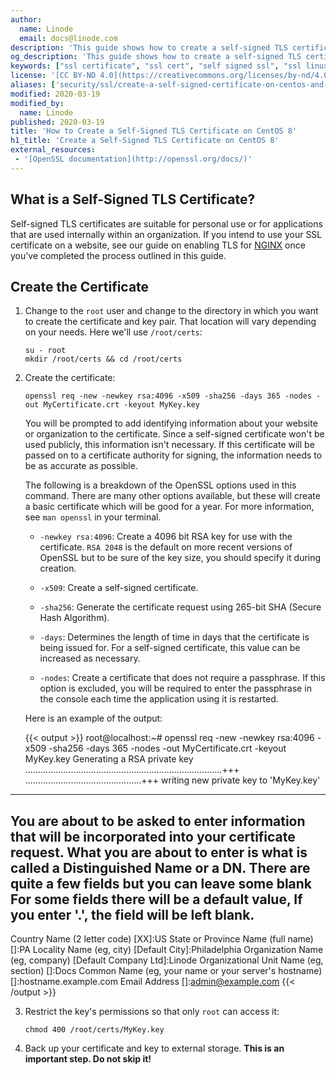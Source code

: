 ```yaml
---
author:
  name: Linode
  email: docs@linode.com
description: 'This guide shows how to create a self-signed TLS certificate with OpenSSL.'
og_description: 'This guide shows how to create a self-signed TLS certificate with OpenSSL.'
keywords: ["ssl certificate", "ssl cert", "self signed ssl", "ssl linux", "ssl cert linux", "centos", "tls"]
license: '[CC BY-ND 4.0](https://creativecommons.org/licenses/by-nd/4.0)'
aliases: ['security/ssl/create-a-self-signed-certificate-on-centos-and-fedora/','security/ssl/how-to-make-a-selfsigned-ssl-certificate/']
modified: 2020-03-19
modified_by:
  name: Linode
published: 2020-03-19
title: 'How to Create a Self-Signed TLS Certificate on CentOS 8'
h1_title: 'Create a Self-Signed TLS Certificate on CentOS 8'
external_resources:
 - '[OpenSSL documentation](http://openssl.org/docs/)'
---
```


## What is a Self-Signed TLS Certificate?

Self-signed TLS certificates are suitable for personal use or for applications that are used internally within an organization. If you intend to use your SSL certificate on a website, see our guide on enabling TLS for [NGINX](/docs/web-servers/nginx/enable-tls-on-nginx-for-https-connections/) once you’ve completed the process outlined in this guide.

## Create the Certificate

1.  Change to the `root` user and change to the directory in which you want to create the certificate and key pair. That location will vary depending on your needs. Here we'll use `/root/certs`:

        su - root
        mkdir /root/certs && cd /root/certs

2.  Create the certificate:

        openssl req -new -newkey rsa:4096 -x509 -sha256 -days 365 -nodes -out MyCertificate.crt -keyout MyKey.key

    You will be prompted to add identifying information about your website or organization to the certificate. Since a self-signed certificate won't be used publicly, this information isn't necessary. If this certificate will be passed on to a certificate authority for signing, the information needs to be as accurate as possible.

    The following is a breakdown of the OpenSSL options used in this command. There are many other options available, but these will create a basic certificate which will be good for a year. For more information, see `man openssl` in your terminal.

    * `-newkey rsa:4096`: Create a 4096 bit RSA key for use with the certificate. `RSA 2048` is the default on more recent versions of OpenSSL but to be sure of the key size, you should specify it during creation.

    * `-x509`: Create a self-signed certificate.

    * `-sha256`: Generate the certificate request using 265-bit SHA (Secure Hash Algorithm).

    * `-days`: Determines the length of time in days that the certificate is being issued for. For a self-signed certificate, this value can be increased as necessary.

    * `-nodes`: Create a certificate that does not require a passphrase. If this option is excluded, you will be required to enter the passphrase in the console each time the application using it is restarted.

    Here is an example of the output:

    {{< output >}}
root@localhost:~# openssl req -new -newkey rsa:4096 -x509 -sha256 -days 365 -nodes -out MyCertificate.crt -keyout MyKey.key
Generating a RSA private key
..............................................................................+++
..............................................+++
writing new private key to 'MyKey.key'
-----
You are about to be asked to enter information that will be incorporated
into your certificate request.
What you are about to enter is what is called a Distinguished Name or a DN.
There are quite a few fields but you can leave some blank
For some fields there will be a default value,
If you enter '.', the field will be left blank.
-----
Country Name (2 letter code) [XX]:US
State or Province Name (full name) []:PA
Locality Name (eg, city) [Default City]:Philadelphia
Organization Name (eg, company) [Default Company Ltd]:Linode
Organizational Unit Name (eg, section) []:Docs
Common Name (eg, your name or your server's hostname) []:hostname.example.com
Email Address []:admin@example.com
{{< /output >}}

3.  Restrict the key's permissions so that only `root` can access it:

        chmod 400 /root/certs/MyKey.key

4.  Back up your certificate and key to external storage. **This is an important step. Do not skip it!**
